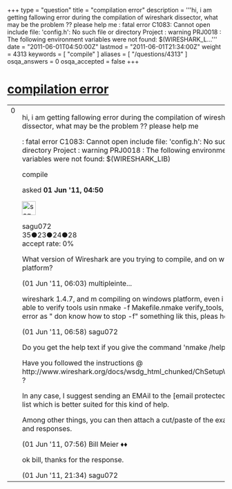 +++
type = "question"
title = "compilation error"
description = '''hi, i am getting fallowing error during the compilation of wireshark dissector, what may be the problem ?? please help me : fatal error C1083: Cannot open include file: &#x27;config.h&#x27;: No such file or directory Project : warning PRJ0018 : The following environment variables were not found: $(WIRESHARK_L...'''
date = "2011-06-01T04:50:00Z"
lastmod = "2011-06-01T21:34:00Z"
weight = 4313
keywords = [ "compile" ]
aliases = [ "/questions/4313" ]
osqa_answers = 0
osqa_accepted = false
+++

<div class="headNormal">

# [compilation error](/questions/4313/compilation-error)

</div>

<div id="main-body">

<div id="askform">

<table id="question-table" style="width:100%;"><colgroup><col style="width: 50%" /><col style="width: 50%" /></colgroup><tbody><tr class="odd"><td style="width: 30px; vertical-align: top"><div class="vote-buttons"><span id="post-4313-upvote" class="ajax-command post-vote up" rel="nofollow" title="I like this post (click again to cancel)"> </span><div id="post-4313-score" class="post-score" title="current number of votes">0</div><span id="post-4313-downvote" class="ajax-command post-vote down" rel="nofollow" title="I dont like this post (click again to cancel)"> </span> <span id="favorite-mark" class="ajax-command favorite-mark" rel="nofollow" title="mark/unmark this question as favorite (click again to cancel)"> </span><div id="favorite-count" class="favorite-count"></div></div></td><td><div id="item-right"><div class="question-body"><p>hi, i am getting fallowing error during the compilation of wireshark dissector, what may be the problem ?? please help me</p><p>: fatal error C1083: Cannot open include file: 'config.h': No such file or directory Project : warning PRJ0018 : The following environment variables were not found: $(WIRESHARK_LIB)</p></div><div id="question-tags" class="tags-container tags"><span class="post-tag tag-link-compile" rel="tag" title="see questions tagged &#39;compile&#39;">compile</span></div><div id="question-controls" class="post-controls"></div><div class="post-update-info-container"><div class="post-update-info post-update-info-user"><p>asked <strong>01 Jun '11, 04:50</strong></p><img src="https://secure.gravatar.com/avatar/257c9f9e498193d7ddde57090efe094a?s=32&amp;d=identicon&amp;r=g" class="gravatar" width="32" height="32" alt="sagu072&#39;s gravatar image" /><p><span>sagu072</span><br />
<span class="score" title="35 reputation points">35</span><span title="23 badges"><span class="badge1">●</span><span class="badgecount">23</span></span><span title="24 badges"><span class="silver">●</span><span class="badgecount">24</span></span><span title="28 badges"><span class="bronze">●</span><span class="badgecount">28</span></span><br />
<span class="accept_rate" title="Rate of the user&#39;s accepted answers">accept rate:</span> <span title="sagu072 has no accepted answers">0%</span></p></div></div><div id="comments-container-4313" class="comments-container"><span id="4314"></span><div id="comment-4314" class="comment"><div id="post-4314-score" class="comment-score"></div><div class="comment-text"><p>What version of Wireshark are you trying to compile, and on what platform?</p></div><div id="comment-4314-info" class="comment-info"><span class="comment-age">(01 Jun '11, 06:03)</span> <span class="comment-user userinfo">multipleinte...</span></div></div><span id="4317"></span><div id="comment-4317" class="comment"><div id="post-4317-score" class="comment-score"></div><div class="comment-text"><p>wireshark 1.4.7, and m compiling on windows platform, even i could not able to verify tools usin nmake -f Makefile.nmake verify_tools, m getting error as " don know how to stop -f" something lik this, pleas help</p></div><div id="comment-4317-info" class="comment-info"><span class="comment-age">(01 Jun '11, 06:58)</span> <span class="comment-user userinfo">sagu072</span></div></div><span id="4318"></span><div id="comment-4318" class="comment"><div id="post-4318-score" class="comment-score"></div><div class="comment-text"><p>Do you get the help text if you give the command 'nmake /help' ?</p><p>Have you followed the instructions @ http://www.wireshark.org/docs/wsdg_html_chunked/ChSetupWin32.html ?</p><p>In any case, I suggest sending an EMAil to the <span class="__cf_email__" data-cfemail="7c0b150e190f141d0e175118190a3c0b150e190f141d0e1752130e1b">[email protected]</span> mailing list which is better suited for this kind of help.</p><p>Among other things, you can then attach a cut/paste of the exact cmds and responses.</p></div><div id="comment-4318-info" class="comment-info"><span class="comment-age">(01 Jun '11, 07:56)</span> <span class="comment-user userinfo">Bill Meier ♦♦</span></div></div><span id="4324"></span><div id="comment-4324" class="comment"><div id="post-4324-score" class="comment-score"></div><div class="comment-text"><p>ok bill, thanks for the response.</p></div><div id="comment-4324-info" class="comment-info"><span class="comment-age">(01 Jun '11, 21:34)</span> <span class="comment-user userinfo">sagu072</span></div></div></div><div id="comment-tools-4313" class="comment-tools"></div><div class="clear"></div><div id="comment-4313-form-container" class="comment-form-container"></div><div class="clear"></div></div></td></tr></tbody></table>

</div>

</div>

